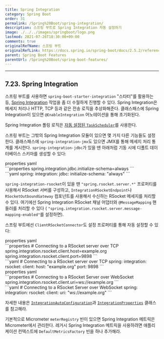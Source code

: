 ```yaml
---
title: Spring Integration
category: Spring Boot
order: 31
permalink: /Spring%20Boot/spring-integration/
description: 스프링 부트로 Spring Integration 자동 설정하기
image: ./../../images/springboot/logo.png
lastmod: 2021-07-26T18:30:00+09:00
comments: true
originalRefName: 스프링 부트
originalRefLink: https://docs.spring.io/spring-boot/docs/2.5.2/reference/htmlsingle/#features.spring-integration
parent: Spring Boot Features
parentUrl: /Spring%20Boot/spring-boot-features/
---
```

<script>defaultLanguages = ['properties']</script>

---

## 7.23. Spring Integration

스프링 부트를 사용하면 `spring-boot-starter-integration` "스타터"를 활용하는 등, [Spring Integration](https://spring.io/projects/spring-integration) 작업을 좀 더 수월하게 진행할 수 있다. Spring Integration은 메세지 처리나 HTTP, TCP 등과 같은 전송 로직을 추상화해준다. 클래스패스에 Spring Integration이 있으면 `@EnableIntegration` 어노테이션을 통해 초기화된다.

Spring Integration 폴링 로직은 [자동 설정된 `TaskScheduler`](../task-execution-and-scheduling)를 사용한다.

스프링 부트는 그밖의 Spring Integration 모듈이 있으면 몇 가지 다른 기능들도 설정한다. 클래스패스에 `spring-integration-jmx`도 있으면 JMX를 통해 메세지 처리 통계를 게시한다. `spring-integration-jdbc`가 있을 땐 아래처럼 기동 시에 디폴트 데이터베이스 스키마를 생성할 수 있다:

<div class="switch-language-wrapper properties yaml">
<span class="switch-language properties">properties</span>
<span class="switch-language yaml">yaml</span>
</div>
<div class="language-only-for-properties properties yaml"></div>
```properties
spring.integration.jdbc.initialize-schema=always
```
<div class="language-only-for-yaml properties yaml"></div>
```yaml
spring:
  integration:
    jdbc:
      initialize-schema: "always"
```

`spring-integration-rsocket`이 있을 땐 `"spring.rsocket.server.*"` 프로퍼티를 사용해서 RSocket 서버를 구성하고, `IntegrationRSocketEndpoint`나 `RSocketOutboundGateway` 컴포넌트를 사용해서 수신하는 RSocket 메세지를 처리할 수 있다. 여기에선 Spring Integration RSocket 채널 어댑터와 `@MessageMapping` 핸들러를 처리할 수 있다 ( `"spring.integration.rsocket.server.message-mapping-enabled"`를 설정하면).

스프링 부트에선 `ClientRSocketConnector`도 설정 프로퍼티를 통해 자동 설정할 수 있다:

<div class="switch-language-wrapper properties yaml">
<span class="switch-language properties">properties</span>
<span class="switch-language yaml">yaml</span>
</div>
<div class="language-only-for-properties properties yaml"></div>
```properties
# Connecting to a RSocket server over TCP
spring.integration.rsocket.client.host=example.org
spring.integration.rsocket.client.port=9898
```
<div class="language-only-for-yaml properties yaml"></div>
```yaml
# Connecting to a RSocket server over TCP
spring:
  integration:
    rsocket:
      client:
        host: "example.org"
        port: 9898
```

<div class="switch-language-wrapper properties yaml">
<span class="switch-language properties">properties</span>
<span class="switch-language yaml">yaml</span>
</div>
<div class="language-only-for-properties properties yaml"></div>
```properties
# Connecting to a RSocket Server over WebSocket
spring.integration.rsocket.client.uri=ws://example.org
```
<div class="language-only-for-yaml properties yaml"></div>
```yaml
# Connecting to a RSocket Server over WebSocket
spring:
  integration:
    rsocket:
      client:
        uri: "ws://example.org"
```

자세한 내용은 [`IntegrationAutoConfiguration`](https://github.com/spring-projects/spring-boot/tree/v2.5.2/spring-boot-project/spring-boot-autoconfigure/src/main/java/org/springframework/boot/autoconfigure/integration/IntegrationAutoConfiguration.java)과 [`IntegrationProperties`](https://github.com/spring-projects/spring-boot/tree/v2.5.2/spring-boot-project/spring-boot-autoconfigure/src/main/java/org/springframework/boot/autoconfigure/integration/IntegrationProperties.java) 클래스를 참고해라.

기본적으로 Micrometer `meterRegistry` 빈이 있으면 Spring Integration 메트릭은 Micrometer에서 관리한다. 레거시 Spring Integration 메트릭을 사용하려면 애플리케이션 컨텍스트에 `DefaultMetricsFactory` 빈을 하나 추가해라.
